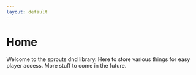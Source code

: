 ```yaml
---
layout: default
---
```

# Home
Welcome to the sprouts dnd library. Here to store various things for easy player access.
More stuff to come in the future.